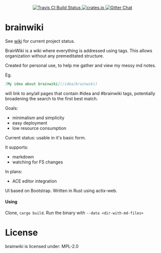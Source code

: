 <!-- README.md is auto-generated from README.tpl with `cargo readme` -->

<p align="center">
  <a href="https://travis-ci.org/dpc/brainwiki">
      <img src="https://img.shields.io/travis/dpc/brainwiki/master.svg?style=flat-square" alt="Travis CI Build Status">
  </a>
  <a href="https://crates.io/crates/brainwiki">
      <img src="http://meritbadge.herokuapp.com/brainwiki?style=flat-square" alt="crates.io">
  </a>
  <a href="https://gitter.im/dpc/dpc">
      <img src="https://img.shields.io/badge/GITTER-join%20chat-green.svg?style=flat-square" alt="Gitter Chat">
  </a>
  <br>
</p>

# brainwiki

See [wiki](https://github.com/dpc/brainwiki/wiki) for current project status.

BrainWiki is a wiki where everything is addressed using tags. This allows
organization without any premeditated structure.

Created for personal use, to help me gather and view my messy md
notes.

Eg.

```markdown
[My idea about brainwiki](/idea/brainwiki)
```

will link to any/all pages that contain #idea and #brainwiki tags,
potentially broadening the search to the first best match.

Goals:

* minimalism and simplicity
* easy deployment
* low resource consumption

Current status: usable in it's basic form.

It supports:

* markdown
* watching for FS changes

In plans:

* ACE editor integration

UI based on Bootstrap. Written in Rust using actix-web.

#### Using

Clone, `cargo build`. Run the binary with `--data <dir-with-md-files>`

# License

brainwiki is licensed under: MPL-2.0
